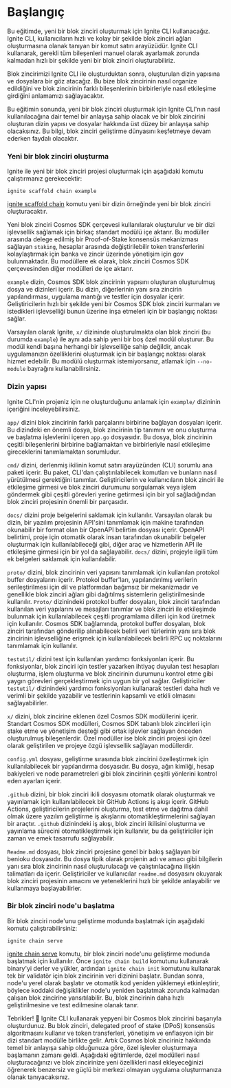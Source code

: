 # Başlangıç

Bu eğitimde, yeni bir blok zinciri oluşturmak için Ignite CLI kullanacağız. Ignite CLI, kullanıcıların hızlı ve kolay bir şekilde blok zinciri ağları oluşturmasına olanak tanıyan bir komut satırı arayüzüdür. Ignite CLI kullanarak, gerekli tüm bileşenleri manuel olarak ayarlamak zorunda kalmadan hızlı bir şekilde yeni bir blok zinciri oluşturabiliriz.

Blok zincirimizi Ignite CLI ile oluşturduktan sonra, oluşturulan dizin yapısına ve dosyalara bir göz atacağız. Bu bize blok zincirinin nasıl organize edildiğini ve blok zincirinin farklı bileşenlerinin birbirleriyle nasıl etkileşime girdiğini anlamamızı sağlayacaktır.

Bu eğitimin sonunda, yeni bir blok zinciri oluşturmak için Ignite CLI'nın nasıl kullanılacağına dair temel bir anlayışa sahip olacak ve bir blok zincirini oluşturan dizin yapısı ve dosyalar hakkında üst düzey bir anlayışa sahip olacaksınız. Bu bilgi, blok zinciri geliştirme dünyasını keşfetmeye devam ederken faydalı olacaktır.

### Yeni bir blok zinciri oluşturma

Ignite ile yeni bir blok zinciri projesi oluşturmak için aşağıdaki komutu çalıştırmanız gerekecektir:

```
ignite scaffold chain example
```

[ignite scaffold chain](https://docs.ignite.com/references/cli#ignite-scaffold-chain) komutu yeni bir dizin örneğinde yeni bir blok zinciri oluşturacaktır.

Yeni blok zinciri Cosmos SDK çerçevesi kullanılarak oluşturulur ve bir dizi işlevsellik sağlamak için birkaç standart modülü içe aktarır. Bu modüller arasında delege edilmiş bir Proof-of-Stake konsensüs mekanizması sağlayan `staking`, hesaplar arasında değiştirilebilir token transferlerini kolaylaştırmak için banka ve zincir üzerinde yönetişim için gov bulunmaktadır. Bu modüllere ek olarak, blok zinciri Cosmos SDK çerçevesinden diğer modülleri de içe aktarır.

`example` dizin, Cosmos SDK blok zincirinin yapısını oluşturan oluşturulmuş dosya ve dizinleri içerir. Bu dizin, diğerlerinin yanı sıra zincirin yapılandırması, uygulama mantığı ve testler için dosyalar içerir. Geliştiricilerin hızlı bir şekilde yeni bir Cosmos SDK blok zinciri kurmaları ve istedikleri işlevselliği bunun üzerine inşa etmeleri için bir başlangıç noktası sağlar.

Varsayılan olarak Ignite, `x/` dizininde oluşturulmakta olan blok zinciri (bu durumda `example`) ile aynı ada sahip yeni bir boş özel modül oluşturur. Bu modül kendi başına herhangi bir işlevselliğe sahip değildir, ancak uygulamanızın özelliklerini oluşturmak için bir başlangıç noktası olarak hizmet edebilir. Bu modülü oluşturmak istemiyorsanız, atlamak için `--no-module` bayrağını kullanabilirsiniz.

### Dizin yapısı

Ignite CLI'nin projeniz için ne oluşturduğunu anlamak için `example/` dizininin içeriğini inceleyebilirsiniz.

`app/` dizini blok zincirinin farklı parçalarını birbirine bağlayan dosyaları içerir. Bu dizindeki en önemli dosya, blok zincirinin tip tanımını ve onu oluşturma ve başlatma işlevlerini içeren `app.go` dosyasıdır. Bu dosya, blok zincirinin çeşitli bileşenlerini birbirine bağlamaktan ve birbirleriyle nasıl etkileşime gireceklerini tanımlamaktan sorumludur.

`cmd/` dizini, derlenmiş ikilinin komut satırı arayüzünden (CLI) sorumlu ana paketi içerir. Bu paket, CLI'dan çalıştırılabilecek komutları ve bunların nasıl yürütülmesi gerektiğini tanımlar. Geliştiricilerin ve kullanıcıların blok zinciri ile etkileşime girmesi ve blok zinciri durumunu sorgulamak veya işlem göndermek gibi çeşitli görevleri yerine getirmesi için bir yol sağladığından blok zinciri projesinin önemli bir parçasıdır.

`docs/` dizini proje belgelerini saklamak için kullanılır. Varsayılan olarak bu dizin, bir yazılım projesinin API'sini tanımlamak için makine tarafından okunabilir bir format olan bir OpenAPI belirtim dosyası içerir. OpenAPI belirtimi, proje için otomatik olarak insan tarafından okunabilir belgeler oluşturmak için kullanılabileceği gibi, diğer araç ve hizmetlerin API ile etkileşime girmesi için bir yol da sağlayabilir. `docs/` dizini, projeyle ilgili tüm ek belgeleri saklamak için kullanılabilir.

`proto/` dizini, blok zincirinin veri yapısını tanımlamak için kullanılan protokol buffer dosyalarını içerir. Protokol buffer'ları, yapılandırılmış verilerin serileştirilmesi için dil ve platformdan bağımsız bir mekanizmadır ve genellikle blok zinciri ağları gibi dağıtılmış sistemlerin geliştirilmesinde kullanılır. `Proto/` dizinindeki protokol buffer dosyaları, blok zinciri tarafından kullanılan veri yapılarını ve mesajları tanımlar ve blok zinciri ile etkileşimde bulunmak için kullanılabilecek çeşitli programlama dilleri için kod üretmek için kullanılır. Cosmos SDK bağlamında, protokol buffer dosyaları, blok zinciri tarafından gönderilip alınabilecek belirli veri türlerinin yanı sıra blok zincirinin işlevselliğine erişmek için kullanılabilecek belirli RPC uç noktalarını tanımlamak için kullanılır.

`testutil/` dizini test için kullanılan yardımcı fonksiyonları içerir. Bu fonksiyonlar, blok zinciri için testler yazarken ihtiyaç duyulan test hesapları oluşturma, işlem oluşturma ve blok zincirinin durumunu kontrol etme gibi yaygın görevleri gerçekleştirmek için uygun bir yol sağlar. Geliştiriciler `testutil/` dizinindeki yardımcı fonksiyonları kullanarak testleri daha hızlı ve verimli bir şekilde yazabilir ve testlerinin kapsamlı ve etkili olmasını sağlayabilirler.

`x/` dizini, blok zincirine eklenen özel Cosmos SDK modüllerini içerir. Standart Cosmos SDK modülleri, Cosmos SDK tabanlı blok zincirleri için stake etme ve yönetişim desteği gibi ortak işlevler sağlayan önceden oluşturulmuş bileşenlerdir. Özel modüller ise blok zinciri projesi için özel olarak geliştirilen ve projeye özgü işlevsellik sağlayan modüllerdir.

`config.yml` dosyası, geliştirme sırasında blok zincirini özelleştirmek için kullanılabilecek bir yapılandırma dosyasıdır. Bu dosya, ağın kimliği, hesap bakiyeleri ve node parametreleri gibi blok zincirinin çeşitli yönlerini kontrol eden ayarları içerir.

`.github` dizini, bir blok zinciri ikili dosyasını otomatik olarak oluşturmak ve yayınlamak için kullanılabilecek bir GitHub Actions iş akışı içerir. GitHub Actions, geliştiricilerin projelerini oluşturma, test etme ve dağıtma dahil olmak üzere yazılım geliştirme iş akışlarını otomatikleştirmelerini sağlayan bir araçtır. `.github` dizinindeki iş akışı, blok zinciri ikilisini oluşturma ve yayınlama sürecini otomatikleştirmek için kullanılır, bu da geliştiriciler için zaman ve emek tasarrufu sağlayabilir.

`Readme.md` dosyası, blok zinciri projesine genel bir bakış sağlayan bir benioku dosyasıdır. Bu dosya tipik olarak projenin adı ve amacı gibi bilgilerin yanı sıra blok zincirinin nasıl oluşturulacağı ve çalıştırılacağına ilişkin talimatları da içerir. Geliştiriciler ve kullanıcılar `readme.md` dosyasını okuyarak blok zinciri projesinin amacını ve yeteneklerini hızlı bir şekilde anlayabilir ve kullanmaya başlayabilirler.

### Bir blok zinciri node'u başlatma

Bir blok zinciri node'unu geliştirme modunda başlatmak için aşağıdaki komutu çalıştırabilirsiniz:

```
ignite chain serve
```

[ignite chain serve](https://docs.ignite.com/references/cli#ignite-scaffold-chain) komutu, bir blok zinciri node'unu geliştirme modunda başlatmak için kullanılır. Önce `ignite chain build` komutunu kullanarak binary'yi derler ve yükler, ardından `ignite chain init` komutunu kullanarak tek bir validatör için blok zincirinin veri dizinini başlatır. Bundan sonra, node'u yerel olarak başlatır ve otomatik kod yeniden yüklemeyi etkinleştirir, böylece koddaki değişiklikler node'u yeniden başlatmak zorunda kalmadan çalışan blok zincirine yansıtılabilir. Bu, blok zincirinin daha hızlı geliştirilmesine ve test edilmesine olanak tanır.

Tebrikler! 🥳 Ignite CLI kullanarak yepyeni bir Cosmos blok zincirini başarıyla oluşturdunuz. Bu blok zinciri, delegated proof of stake (DPoS) konsensüs algoritmasını kullanır ve token transferleri, yönetişim ve enflasyon için bir dizi standart modülle birlikte gelir. Artık Cosmos blok zinciriniz hakkında temel bir anlayışa sahip olduğunuza göre, özel işlevler oluşturmaya başlamanın zamanı geldi. Aşağıdaki eğitimlerde, özel modülleri nasıl oluşturacağınızı ve blok zincirinize yeni özellikleri nasıl ekleyeceğinizi öğrenerek benzersiz ve güçlü bir merkezi olmayan uygulama oluşturmanıza olanak tanıyacaksınız.
